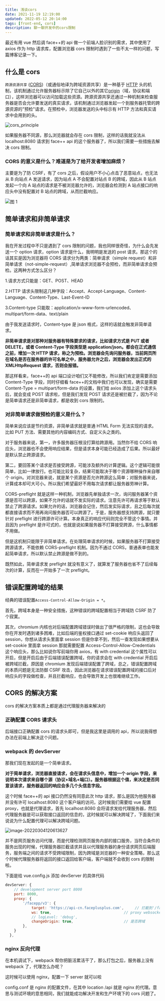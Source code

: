 ```yaml
---
title: 浅谈cors
date: 2021-11-19 12:19:00
updated: 2022-05-12 20:14:00
tags: [front-end, cors]
description: 聊一聊开发中的cors限制
---
```


最近有用 vue 然后调 face++的 api 做一个前端人脸识别的需求，其中使用了 axios 作为 http 请求库，配置浏览器 cors 限制时遇到了一些不太一样的问题，写篇博客记录一下。

## 什么是 cors

`跨源资源共享` ([CORS](https://developer.mozilla.org/zh-CN/docs/Glossary/CORS))（或通俗地译为跨域资源共享）是一种基于 [HTTP](https://developer.mozilla.org/zh-CN/docs/Glossary/HTTP) 头的机制，该机制通过允许服务器标示除了它自己以外的其它[origin](https://developer.mozilla.org/zh-CN/docs/Glossary/Origin)（域，协议和端口），这样浏览器可以访问加载这些资源。跨源资源共享还通过一种机制来检查服务器是否会允许要发送的真实请求，该机制通过浏览器发起一个到服务器托管的跨源资源的"预检"请求。在预检中，浏览器发送的头中标示有 HTTP 方法和真实请求中会用到的头。

![cors_principle](https://ek1ng-typora.oss-cn-hangzhou.aliyuncs.com/img/cors_principle.png)

如果服务器不同源，那么浏览器就会存在 cors 限制，这样的话我就没法从 localhost:8080 请求到 face++ api 的这个服务器了，所以我们需要一些措施去解决 cors 限制。

### CORS 的意义是什么？难道是为了给开发者增加麻烦？

主要是为了防 CSRF，有了 cors 之后，假设用户不小心点击了恶意站点，也无法从 B 向站点 A 发送请求，因为站点 A 不会配置对站点 B 的跨域，因此从 B 站点发起一个向 A 站点的请求是不被浏览器允许的，浏览器会检测到 A 站点接口的响应头中没有配置对 B 站点的跨域，从而拦截响应。

![图 1](https://s2.loli.net/2022/06/14/2VAzY3XZf6FlJ49.png)  

## 简单请求和非简单请求

### 简单请求和非简单请求是什么？

我在开发过程中不只是遇到了 cors 限制的问题，我也同样很奇怪，为什么会先发送一个 option 请求，option 请求是什么，我明明是发送的 post 请求。那这个的话其实是因为浏览器将 CORS 请求分为两类：简单请求（simple request）和非简单请求（not-simple-request）,简单请求浏览器不会预检，而非简单请求会预检。这两种方式怎么区分？

1.请求方式只能是：GET、POST、HEAD

2.HTTP 请求头限制这几种字段：Accept、Accept-Language、Content-Language、Content-Type、Last-Event-ID

3.Content-type 只能取：application/x-www-form-urlencoded、multipart/form-data、text/plain

由于我发送请求时，Content-type 是 json 格式，这样的话就会触发非简单请求。

**非简单请求是对那种对服务器有特殊要求的请求，比如请求方式是 PUT 或者 DELETE，或者 Content-Type 字段类型是 application/json。都会在正式通信之前，增加一次 HTTP 请求，称之为预检。浏览器会先询问服务器，当前网页所在域名是否在服务器的许可名单之中，服务器允许之后，浏览器会发出正式的 XMLHttpRequest 请求，否则会报错。**

那这样看来，face++的 api 端口设计咱们又不能修改，所以我们肯定是需要添加 Content-Type 字段，同时仔细看 face++的文档中我们也可以发现，确实是需要 Content-Type = multipart/form-data 的设置，我们给 axios 添加上这个请求头后，就会变成 POST 请求啦，但是我们发现 POST 请求还是被拦截了，因为不论是简单请求还是非简单请求，都是收到 cors 限制的。

### 对非简单请求做预检的意义是什么？

简单来说应该是节约资源，非简单请求就是普通 HTML Form 无法实现的请求。比如 PUT 方法、需要其他的内容编码方式、自定义头之类的。

对于服务器来说，第一，许多服务器压根没打算给跨源用。当然你不给 CORS 响应头，浏览器也不会使用响应结果，但是请求本身可能已经造成了后果。所以最好是默认禁止跨源请求。

第二，要回答某个请求是否接受跨源，可能涉及额外的计算逻辑。这个逻辑可能很简单，比如一律放行。也可能比较复杂，结果可能取决于哪个资源哪种操作来自哪个 origin。对浏览器来说，就是某个资源是否允许跨源这么简单；对服务器来说，计算成本却可大可小。所以我们希望最好不用每次请求都让服务器劳神计算。

CORS-preflight 就是这样一种机制，浏览器先单独请求一次，询问服务器某个资源是否可以跨源，如果不允许的话就不发实际的请求。注意先许可再请求等于默认禁止了跨源请求。如果允许的话，浏览器会记住，然后发实际请求，且之后每次就都直接请求而不用再询问服务器否可以跨源了。于是，服务器想支持跨源，就只要针对 preflight 进行跨源许可计算。本身真正的响应代码则完全不管这个事情。并且因为 preflight 是许可式的，也就是说如果服务器不打算接受跨源，什么事情都不用做。

但是这机制只能限于非简单请求。在处理简单请求的时候，如果服务器不打算接受跨源请求，不能依赖 CORS-preflight 机制。因为不通过 CORS，普通表单也能发起简单请求，所以默认禁止跨源是做不到的。

既然如此，简单请求发 preflight 就没有意义了，就算发了服务器也省不了后续每次的计算，反而在一开始多了一次 preflight。

## 错误配置跨域的结果

经典的错误配置`Access-Control-Allow-Origin = *`。

首先，跨域本身是一种安全措施，这种错误的跨域配置相当于跨域防 CSRF 防了个寂寞。

其次，chromium 内核也对后端配置跨域错误时做出了很严格的限制，这也会导致你在开发时遇到诸多困难，比如后端的鉴权接口通过 set-cookie 响应头返回了 session，你想从请求头里面拿 session 但是你拿不到，然后一查发现如果想要从 set-cookie 里面拿 session 那就需要配置 Access-Control-Allow-Credentials 这个响应头，那么比如说你写前端你用 axios，有 with credential 这个属性可以开启，但是开启后由于后端错误配置跨域，你的请求会在 with credential 开启后被跨域拦截，原因是 chromium 发现后端错误配置了跨域，总之，错误配置跨域的本质问题是无法防御 CSRF 攻击，因此浏览器在请求错误配置跨域的接口后对响应头的字段做检查，并且拦截响应，也会导致开发上也很难继续工作。

## CORS 的解决方案

cors 的解决方案本质上都是通过代理服务器来解决的

### 正确配置 CORS 请求头

后端接口正确配置 cors 的请求头即可，但是我这里是调用的 api，所以说我得想办法在前端上解决这个问题。

### webpack 的 devServer

那我们现在发起的是一个简单请求。

**对于简单请求，浏览器直接请求，会在请求头信息中，增加一个 origin 字段，来说明本次请求来自哪个源（协议+域名+端口）。服务器根据这个值，来决定是否同意该请求，服务器返回的响应会多几个头信息字段。**

这个时候 face++的 api 接口仍然没有同意此次 http 请求，那么是因为他服务器并没有许可 localhost:8080 这个客户端的访问，这时候我们需要给 vue 配置 proxy，也就是代理请求，首先 localhost:8080 会将请求发给代理服务器，然后代理服务器是可以获取接口返回的信息的，这时候就可以解决跨域了，下面我们来说说为什么配置代理可以解决跨域问题。

![image-20220304120613627](https://ek1ng-typora.oss-cn-hangzhou.aliyuncs.com/img/image-20220304120613627.png)

并不是网页服务访问代理，而是代理检测网页服务内部的接口服务，当符合条件的服务出现的时候，代理服务器拦截请求并且以代理服务器的身份请求网页后端服务，服务端之间的请求不受跨域限制，因为跨域是浏览器的一种安全策略，那么这个时候代理服务器将返回的接口返回给客户端，客户端就不会收到 cors 的限制啦。

下面是给 vue.config.js 添加 devServer 的具体代码

```js
devServer: {
    // development server port 8000
    port: 8000,
    proxy: {
        '/facepp/v3': {
            target: 'https://api-cn.faceplusplus.com',     // 拦截到'/facepp/v3'的，将axios中baseURL替换成target
            ws: true,                                 // proxy websockets
            // logLevel: 'debug',
            changeOrigin: true,                       // 是否跨域
        },
    }
  },
```

### nginx 反向代理

在本机调试下，webpack 帮你把脏活累活干了，那么打包之后，服务器上没有 webpack 了，代理怎么办呢？

这时候可以使用 nginx，配置一下 server 就可以啦

config.conf 是 nginx 的配置文件，在其中 location /api 就是 nginx 的代理。意思与测试环境的意思相同，我们就能成功解决开发和生产环境下的 cors 问题了。
